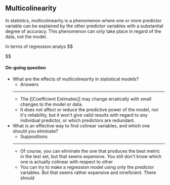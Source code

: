 ## Multicolinearity

In statistics, multicolinearity is a phenomenon where one or more predictor variable can be explained by the other predictor variables with a substantial degree of accuracy. This phenomenon can only take place in regard of the data, not the model.

In terms of regression analys
$$

$$






#### On-going question
- What are the effects of mutlicolinearity in statistical models?
	- Answers
	- ---
	-  The [[Coefficient Estimates]] may change erratically with small changes to the model or data. 
	-  It does not affect or reduce the predictive power of the model, nor it's reliability, but it won't give valid results with regard to any individual predictor, or which predictors are redundant.
- What is an effective way to find colinear variables, and which one should you eliminate?
	- Suppositions
	-  ---
	- Of course, you can eliminate the one that produces the best metric in the test set, but that seems expensive. You still don't know which one is actually colinear with respect to other
	- You can try to make a regression model using only the predictor variables. But that seems rather expensive and inneficient. There should 
